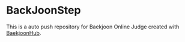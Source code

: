 # BackJoonStep
This is a auto push repository for Baekjoon Online Judge created with [BaekjoonHub](https://github.com/BaekjoonHub/BaekjoonHub).
